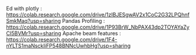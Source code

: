Ed with plotly : https://colab.research.google.com/drive/1zIBJESgwAV2x1CoC2G32LPQhnfSmkMaq?usp=sharing
Pandas Profiling : https://colab.research.google.com/drive/1P93BrW_NbPAX43dp2TOYAYaZyCI5BVMr?usp=sharing
Apache beam features  : https://colab.research.google.com/drive/1F4-nYLTS1maNsckIiFP548BNNcUwhbHg?usp=sharing
